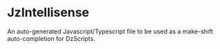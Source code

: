 # JzIntellisense
An auto-generated Javascript/Typescript file to be used as a make-shift auto-completion for DzScripts.
